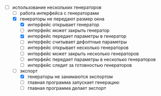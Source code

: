- [ ] использование нескольких генераторов
    - [ ] работа интерфейса с генераторами
    - [x] генераторы не передают размер окна
        - [x] интерфейс открывает генератор
        - [ ] интерфейс может закрыть генератор
        - [x] интерфейс передает параметры в генератор
        - [ ] интерфейс считывает дефолтные параметры
        - [ ] интерфейс открывает несколько генераторов
        - [ ] интерфейс может закрыть несколько генераторов
        - [ ] интерфейс передает параметры в несколько генераторов
        - [ ] интерфейс следит за готовностью генераторов
    - [ ] экспорт
        - [x] генераторы не занимаются экспортом
        - [ ] главная программа запускает генерацию
        - [ ] главная программа делает экспорт
